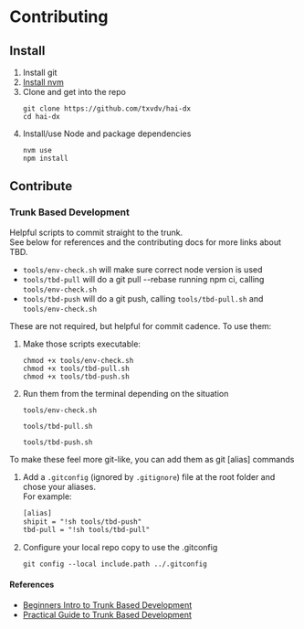 # Contributing

## Install

1. Install git
2. [Install nvm](https://github.com/nvm-sh/nvm?tab=readme-ov-file#installing-and-updating)
3. Clone and get into the repo
   ```
   git clone https://github.com/txvdv/hai-dx
   cd hai-dx
   ```
4. Install/use Node and package dependencies
   ```
   nvm use
   npm install
   ```

## Contribute

### Trunk Based Development

Helpful scripts to commit straight to the trunk.  
See below for references and the contributing docs for more links about TBD.

- `tools/env-check.sh` will make sure correct node version is used
- `tools/tbd-pull` will do a git pull --rebase running npm ci, calling `tools/env-check.sh`
- `tools/tbd-push` will do a git push, calling `tools/tbd-pull.sh` and `tools/env-check.sh`

These are not required, but helpful for commit cadence. To use them:
1. Make those scripts executable:
   ```shell
   chmod +x tools/env-check.sh
   chmod +x tools/tbd-pull.sh
   chmod +x tools/tbd-push.sh
   ```
2. Run them from the terminal depending on the situation
   ```shell
   tools/env-check.sh
   ```
   ```shell
   tools/tbd-pull.sh
   ```
   ```shell
   tools/tbd-push.sh
   ```

To make these feel more git-like, you can add them as git [alias] commands
1. Add a `.gitconfig` (ignored by `.gitignore`) file at the root folder and chose your aliases.  
   For example:
   ```txt
   [alias]
   shipit = "!sh tools/tbd-push"
   tbd-pull = "!sh tools/tbd-pull"
   ```
2. Configure your local repo copy to use the .gitconfig
   ```shell
   git config --local include.path ../.gitconfig
   ```

#### References
- [Beginners Intro to Trunk Based Development](https://dev.to/jonlauridsen/beginners-intro-to-trunk-based-development-3158)
- [Practical Guide to Trunk Based Development](https://dev.to/jonlauridsen/practical-guide-to-trunk-based-development-1hlj)
